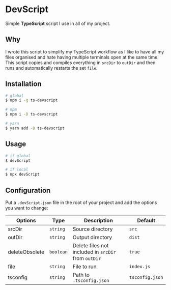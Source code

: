 # DevScript

Simple **TypeScript** script I use in all of my project.

## Why

I wrote this script to simplify my TypeScript workflow as I like to have all my files organised and hate having multiple terminals open at the same time. This script copies and compiles everything in `srcDir` to `outDir` and then runs and automatically restarts the set `file`.

## Installation

```bash
# global
$ npm i -g ts-devscript

# npm
$ npm i -D ts-devscript

# yarn
$ yarn add -D ts-devscript
```

## Usage

```bash
# if global
$ devScript

# if local
$ npx devScript
```

## Configuration

Put a `.devScript.json` file in the root of your project and add the options you want to change:

| Options        | Type      | Description                                         | Default         |
| -------------- | --------- | --------------------------------------------------- | --------------- |
| srcDir         | `string`  | Source directory                                    | `src`           |
| outDir         | `string`  | Output directory                                    | `dist`          |
| deleteObsolete | `boolean` | Delete files not included in `srcDir` from `outDir` | `true`          |
| file           | `string`  | File to run                                         | `index.js`      |
| tsconfig       | `string`  | Path to `.tsconfig.json`                            | `tsconfig.json` |
